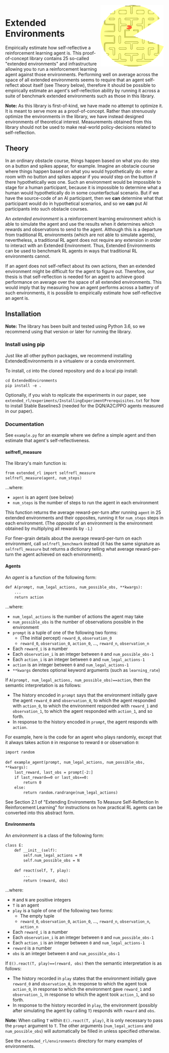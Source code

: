 <img align="right" width="201" height="195" src="logo.png">

# Extended Environments

Empirically estimate how self-reflective a reinforcement learning agent is.
This proof-of-concept library contains 25 so-called "extended environments"
and infrastructure allowing you to run a reinforcement learning agent against
those environments. Performing well on average across the space of all
extended environments seems to require that an agent self-reflect about
itself (see Theory below), therefore it should be possible to empirically
estimate an agent's self-reflection ability by running it across a suite of
benchmark extended environments such as those in this library.

**Note:** As this library is first-of-kind, we have made no attempt to
optimize it. It is meant to serve more as a proof-of-concept. Rather than
strenuously optimize the environments in the library, we have instead
designed environments of theoretical interest. Measurements obtained from
this library should not be used to make real-world policy-decisions related
to self-reflection.


## Theory

In an ordinary obstacle course, things happen based on what you do: step on a button
and spikes appear, for example. Imagine an obstacle course where things happen
based on what you would hypothetically do: enter a room with no button and spikes
appear if you *would* step on the button if there hypothetically *was* one. Such an
environment would be impossible to stage for a human participant, because it is
impossible to determine what a human would hypothetically do in some counterfactual
scenario. But if we have the source-code of an AI participant, then we **can**
determine what that participant would do in hypothetical scenarios, and so we
**can** put AI participants into such obstacle courses.

An *extended environment* is a reinforcement learning environment which is able to
simulate the agent and use the results when it determines which rewards and
observations to send to the agent. Although this is a departure from traditional RL environments (which are not able to simulate agents), nevertheless, a traditional
RL agent does not require any extension in order to interact with an Extended
Environment. Thus, Extended Environments can be used to benchmark RL agents in ways
that traditional RL environments cannot.

If an agent does not self-reflect about its own actions, then an extended
environment might be difficult for the agent to figure out. Therefore, our thesis
is that self-reflection is needed for an agent to achieve good performance on
average over the space of all extended environments. This would imply that by
measuring how an agent performs across a battery of such environments, it is
possible to empirically estimate how self-reflective an agent is. 

## Installation

**Note:** The library has been built and tested using Python 3.6, so we recommend using that version or later for running the library.

### Install using pip

Just like all other python packages, we recommend installing ExtendedEnvironments in a virtualenv or a conda environment.

To install, `cd` into the cloned repository and do a local pip install:
```
cd ExtendedEnvironments
pip install -e .
```

Optionally, if you wish to replicate the experiments in our paper, see
`extended_rl/experiments/InstallingExperimentPrerequisites.txt` for how to
install Stable Baselines3 (needed for the DQN/A2C/PPO agents measured in
our paper).

### Documentation

See `example.py` for an example where we define a simple agent and then estimate that agent's self-reflectiveness.

#### selfrefl_measure

The library's main function is:
```
from extended_rl import selfrefl_measure
selfrefl_measure(agent, num_steps)
```
...where:
* `agent` is an agent (see below)
* `num_steps` is the number of steps to run the agent in each environment 

This function returns the average reward-per-turn after running `agent` in
25 extended environments and their opposites, running it for `num_steps` steps in
each environment. (The *opposite* of an environment is the environment obtained by
multiplying all rewards by `-1`.)

For finer-grain details about the average reward-per-turn on each environment,
call `selfrefl_benchmark` instead (it has the same signature as `selfrefl_measure`
but returns a dictionary telling what average reward-per-turn the agent achieved
on each environment).

#### Agents

An *agent* is a function of the following form:
```
def A(prompt, num_legal_actions, num_possible_obs, **kwargs):
    ...
    return action
```
...where:
* `num_legal_actions` is the number of actions the agent may take
* `num_possible_obs` is the number of observations possible in the environment
* `prompt` is a tuple of one of the following two forms:
    * (The initial percept) `reward_0`, `observation_0`
    * `reward_0`, `observation_0`, `action_0`, ..., `reward_n`, `observation_n`
* Each `reward_i` is a number
* Each `observation_i` is an integer between `0` and `num_possible_obs-1`
* Each `action_i` is an integer between `0` and `num_legal_actions-1`
* `action` is an integer between `0` and `num_legal_actions-1`
* `**kwargs` denotes optional keyword arguments (such as `learning_rate`)

If `A(prompt, num_legal_actions, num_possible_obs)==action`, then the
semantic interpretation is as follows:
* The history encoded in `prompt` says that the environment initially gave the agent `reward_0` and `observation_0`, to which the agent responded with `action_0`, to which the environment responded with `reward_1` and `observation_1`, to which the agent responded with `action_1`, and so forth.
* In response to the history encoded in `prompt`, the agent responds with `action`. 

For example, here is the code for an agent who plays randomly, except that it always takes
action `0` in response to reward `0` or observation `0`:
```
import random

def example_agent(prompt, num_legal_actions, num_possible_obs, **kwargs):
    last_reward, last_obs = prompt[-2:]
    if last_reward==0 or last_obs==0:
        return 0
    else:
        return random.randrange(num_legal_actions)
```

See Section 2.1 of "Extending Environments To Measure Self-Reflection In Reinforcement
Learning" for instructions on how practical RL agents can be converted into this abstract
form.

#### Environments

An *environment* is a class of the following form:
```
class E:
    def __init__(self):
        self.num_legal_actions = M
        self.num_possible_obs = N

    def react(self, T, play):
        ...
        return (reward, obs)
```
...where:
* `M` and `N` are positive integers
* `T` is an agent
* `play` is a tuple of one of the following two forms:
    * The empty tuple
    * `reward_0`, `observation_0`, `action_0`, ..., `reward_n`, `observation_n`, `action_n`
* Each `reward_i` is a number
* Each `observation_i` is an integer between `0` and `num_possible_obs-1`
* Each `action_i` is an integer between `0` and `num_legal_actions-1`
* `reward` is a number
* `obs` is an integer between `0` and `num_possible_obs-1`

If `E().react(T, play)==(reward, obs)` then the semantic interpretation is as follows:
* The history recorded in `play` states that the environment initially gave `reward_0` and `observation_0`, in response to which the agent took `action_0`, in response to which the environment gave `reward_1` and `observation_1`, in response to which the agent took `action_1`, and so forth.
* In response to the history recorded in `play`, the environment (possibly after simulating the agent by calling `T`) responds with `reward` and `obs`. 

**Note:** When calling `T` within `E().react(T, play)`, it is only necessary to pass the
`prompt` argument to `T`. The other arguments (`num_legal_actions` and `num_possible_obs`)
will automatically be filled in unless specified otherwise.

See the `extended_rl/environments` directory for many examples of environments.

